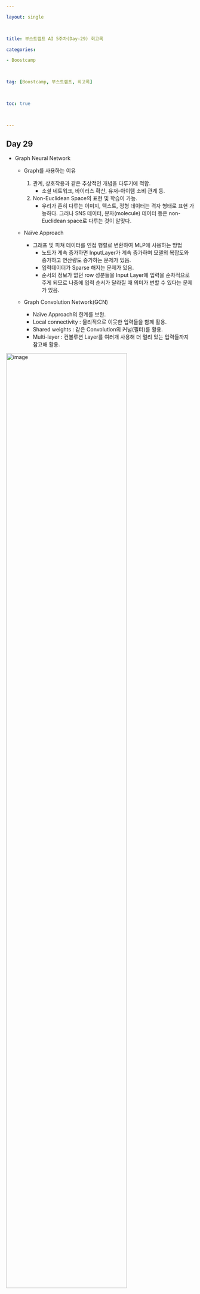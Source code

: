 ```yaml
---

layout: single

  

title: 부스트캠프 AI 5주차(Day-29) 회고록

categories:

- Boostcamp

  

tag: [Boostcamp, 부스트캠프, 회고록]

  

toc: true

  

---
```


## Day 29

+ Graph Neural Network
  
  + Graph를 사용하는 이유
    1. 관계, 상호작용과 같은 추상적인 개념을 다루기에 적합.
       + 소셜 네트워크, 바이러스 확산, 유저–아이템 소비 관계 등.
    2. Non-Euclidean Space의 표현 및 학습이 가능.
       + 우리가 흔히 다루는 이미지, 텍스트, 정형 데이터는 격자 형태로 표현 가능하다. 그러나 SNS 데이터, 분자(molecule) 데이터 등은 non-Euclidean space로 다루는 것이 알맞다.
  
  + Naïve Approach
    + 그래프 및 피쳐 데이터를 인접 행렬로 변환하여 MLP에 사용하는 방법
      + 노드가 계속 증가하면 InputLayer가 계속 증가하며 모델의 복잡도와 증가하고 연산량도 증가하는 문제가 있음.
      + 입력데이터가 Sparse 해지는 문제가 있음.
      + 순서의 정보가 없던 row 성분들을 Input Layer에 입력을 순차적으로 주게 되므로 나중에 입력 순서가 달라질 때 의미가 변할 수 있다는 문제가 있음.
  
  + Graph Convolution Network(GCN)
    + Naïve Approach의 한계를 보완.
    + Local connectivity : 물리적으로 이웃한 입력들을 함께 활용.
    + Shared weights : 같은 Convolution의 커널(필터)를 활용.
    + Multi-layer : 컨볼루션 Layer를 여러개 사용해 더 멀리 있는 입력들까지 참고해 활용.
  

<img width="80%" alt="image" src="https://user-images.githubusercontent.com/94548914/196107124-77bc7e01-2224-4bae-9802-a3883db397d0.png">

<br>

+ Neural Graph Collaborative Filtering
  
  + 배경
    + 처음 GCN이 추천시스템을 풀기 좋은 모델이란 것을 제시함.
    + 신경망을 적용한 기존 CF 모델(ex. MF)는 유저벡터 아이템벡터를 임베딩한 후 내적해 표현한다 → 유저 아이템 상호작용을 "임베딩 단계"에서 접근하지 못함.
    + Latent factor 추출을 interaction function에만 의존하므로 "sub-optimal"한 임베딩을 사용함. (부정확한 추천의 원인이 될 수 있음, 최적이 아님)
  
  + High-order Connectivity
  
    + Collaborative Signal이 많아질수록 기존의 그래프로는 모든 상호작용을 표현하기엔 한계가 존재함.

        <img width="80%" alt="image" src="https://user-images.githubusercontent.com/94548914/196109798-ca43f217-86d9-4af8-a00b-9e4bcd87161d.png">
    
    + u<sub>1</sub>과 u<sub>2</sub>는 i<sub>2</sub>를 통해 상호작용한다. u<sub>2</sub>의 i<sub>4</sub> i<sub>5</sub> 가 u<sub>1</sub>에 전달된다. u<sub>3</sub>의 i<sub>4</sub>가 u<sub>1</sub>에 전달되고 u<sub>2</sub>의 i<sub>4</sub>도 u<sub>1</sub>에 전달되므로 i<sub>4</sub>가 추천될 확률이 더 높아진다.
  
    <br>

    <img width="80%" alt="image" src="https://user-images.githubusercontent.com/94548914/196139877-3dff8ea0-74ce-41bd-9568-86546917a02c.png">

  + MF는 임베딩 벡터로 바로 인터렉션을 구하는 반면 NGCF는 임베딩 레이어에서 임베딩벡터를 생성하고, 임베딩 전파 레이어(GNN)를 통해 전파시킨다.
  
  + 임베딩 레이어(Embedding Layer): 유저-아이템의 초기 임베딩 제공.
    + 기존의 MF, Neural CF 모델에서는 임베딩이 곧바로 interaction function에 입력됨 NGCF에서는 이 임베딩을 GNN 상에서 전파시켜 'refine'함.
  
  + 임베딩 전파 레이어(Embedding Propagation Layer): high-order connectivity 학습.
  
    + 유저-아이템의 collaborative signal을 담을 'message'를 구성하고 결합하는 단계.
      + Message Construction: 유저-아이템 간 affinity를 고려할 수 있도록 메시지를 구성. (weight sharing)
    <img width="50%" alt="Message Construction" src="https://user-images.githubusercontent.com/94548914/196141319-fc4572e2-0fc2-4811-9dc0-a7030285c9e6.png">
      + Message Aggregation: !의 이웃 노드로부터 전파된 message들을 결합하면 1-hop 전파를 통한 임베딩 완료.
    <img width="50%" alt="Message Aggregation" src="https://user-images.githubusercontent.com/94548914/196141328-ae8e615b-5d5c-4aeb-b9dc-d5ed185696fb.png">
      + Higher-order Propagation
        + l 개의 임베딩 전파 레이어를 쌓으면, 유저 노드는 l-차 이웃으로부터 전파된 메시지 이용 가능.
    <img width="50%" alt="Higher-order Propagation" src="https://user-images.githubusercontent.com/94548914/196141942-a687a0d1-d0b9-4439-9bff-3f2f7088470e.png">

    

  + 유저-아이템 선호도 예측 레이어(Prediction Layer): 서로 다른 전파 레이어에서 refine된 임베딩 concat.
    + L차 까지의 임베딩 벡터를 concatenate하여 최종 임베딩 벡터를 계산한 후, 유저-아이템 벡터를 내적하여 최종 선호도 예측값 계산.
    <img width="50%" alt="image" src="https://user-images.githubusercontent.com/94548914/196142321-0ff9cb72-865d-462b-ad0b-30a1a0344cbf.png">
  + 임베딩 전파 레이어가 많아질수록 모델의 추천 성능 향상.
    + 다만, 레이어가 너무 많이 쌓이면 overfitting 발생 가능.
    + 실험 결과, 대략 L = 3 ~ 4일 때 가장 좋은 성능을 보임.
  + MF 보다 더 빠르게 수렴하고 recall 도 높음
    + Model Capacity가 크고 임베딩 전파를 통해 representation power가 좋아졌기 때문
  + MF와 비교하여 유저-아이템이 임베딩 공간에서 더 명확하게 구분됨 (레이어가 많아질수록 명확해짐)

<br>

+ LightGCN
  + 배경
    + Recommender System with GNN
    + GCN의 가장 핵심적인 부분만 사용하여, 더 정확하고 가벼운 추천 모델을 제시함.
    + Light Graph Convolution: 이웃 노드의 임베딩을 가중합 하는 것이 convolution의 전부, 학습 파라미터와 연산량이 감소.
    + Layer Combination: 레이어가 깊어질수록 강도가 약해질 것이라는 아이디어를 적용해 모델을 단순화 함.
  
<img width="80%" alt="GCN" src="https://user-images.githubusercontent.com/94548914/196143440-e0f3eb93-2aac-4055-b564-ce922420085e.png">
<img width="80%" alt="Light GCN" src="https://user-images.githubusercontent.com/94548914/196143448-57adf435-341c-49b4-85e0-76eee7fbdfc4.png">

  + LightGCN Propagation Rule (vs. NGCF)
    + feature transformation이나 nonlinear activation를 제거하고 가중합으로 GCN 적용.
    + 연결된 노드만 사용하였기 때문에 self-connection이 없음.
    + 학습 파라미터는 0번째 임베딩 레이어에서만 존재.

<img width="80%" alt="image" src="https://user-images.githubusercontent.com/94548914/196144978-ef0df99b-fc2c-4024-b565-e10a6d225c3e.png">

  + LightGCN Model Prediction (vs. NGCF)
    + k-층으로 된 레이어의 임베딩을 각각 α<sub>k</sub>배 하여 가중합으로 최종 임베딩 벡터 계산.
      + α<sub>k</sub>는 k-층임베딩벡터의가중치로,하이퍼파라미터혹은학습파라미터둘다가능.(논문에서는 (K+1)<sup>-1</sup> 사용)
      + 층이 늘어날수록 점점 들어드는 가중치. (층이 깊어질수록 임베딩의 시그널이 낮아질 것이라 가정)

<img width="80%" alt="LightGCN Model Prediction" src="https://user-images.githubusercontent.com/94548914/196144854-47cbdd30-3568-4a25-b148-8d3c21e9b87d.png">

  + 결과 및 요약
    + 학습을 통한 손실 함수와 추천 성능 모두 NGCF보다 뛰어남.
    + training loss가 낮으면서 추천 성능이 좋다는 것은 모델의 Generalization Power가 크다는 것



<br>
<br>
<br>

+ GRU4Rec

  + 배경
    + Recommender System with RNN
    + Session based Recommender System
      + Session: 유저가 서비스를 이용하는 동안의 행동을 기록한 데이터
    + '지금' 고객이 원하는 상품을 추천하는 것을 목표로, 추천 시스템에 RNN을 적용한
    + Session이라는 시퀀스를 GRU 레이어에 입력하여 바로 다음에 올 확률이 가장 높은 아이템을 추천.
  
<img width="707" alt="image" src="https://user-images.githubusercontent.com/94548914/196147274-ea9ba89e-61eb-404f-bc3a-369a64f3f91d.png">

  + Input Layer
    + One-hot encoding된 session
    + (참고) 임베딩 레이어를 사용하지 않았을 때의 성능이 더 높음
  + GRU Layer
    + 시퀀스 상 모든 아이템들에 대한 맥락적 관계 학습
  + Output Layer
    + 다음에 골라질 아이템에 대한 선호도 스코어
  + 학습
    + Session Parallel Mini batches
      + 길이가 짧은 세션들이 단독 사용되어 idle 하지 않도록, 세션을 병렬적으로 구성하여 미니 배치 학습
    + Sampling on the output
      + 현실에서는 아이템의 수가 많기 때문에 모든 후보 아이템의 확률을 계산하기 어려움 따라서, 아이템을 negative sampling하여 subset만으로 loss를 계산함
      + 사용자가 상호작용을 하지 않은 아이템은 존재 자체를 몰랐거나 관심이 없는 것을 전제로 아이템의 인기가 높은데도 상호작용이 없었다면 사용자가 관심이 없는 아이템이라고 가정한다. → 인기에 기반한 Negative Sampling 제시.
  + 결과 및 요약
    + 특정 데이터셋에서 item-KNN 모델 대비 약 20% 높은 추천 성능 
    + GRU 레이어의 hidden unit이 클 때 더 좋은 추천 성능을 보임 (Cross Entropy Loss만 예외)

<br>
<br>
<br>

+ Context-aware Recommendation
+ Factorization Machine (FM)
+ Field-aware Factorization Machine (FFM)
+ Gradient Boosting Machine (GBM)

<br>
<br>
<br>

## 의문점
1. Collaborative의 정확한 느낌. Collaborative 환경? Collaborative 한 모델
   - 8강 퀴즈 중 아이템 정보를 사용하는 방법론을 고르라는 문제가 있엇는데 여기서 헤멘게 이 의문 떄문인거 같다.
2. GBM에서 회귀 문제에서는 예측값으로 residual을 그대로 사용하고, 분류 문제에서는 log(odds) 값을 사용함
   - 분류 문제에서는 0과 1 사이로 예측하는걸 실수로 표현하기 애매해서 log(odds) 값을 사용.
   - odds가 이전에 정리하려고 했던 logit 부분의 연장되는 개념인듯하다.

<br>
<br>
<br>

## 피어세션

- Collaborative의 정확한 느낌. Collaborative 환경? Collaborative 한 모델
- FFM의 필드 구성 중 Numerical Feature에서 descritize란?
- GRU4Rec 중 Session Parallel Mini batches 부분이 잘 이해가 안됐다
- SVD에서 MF와 차이가 Sparse한 데이터가 적다는 것인데 이 부분이 잘 이해가 안됐다.
